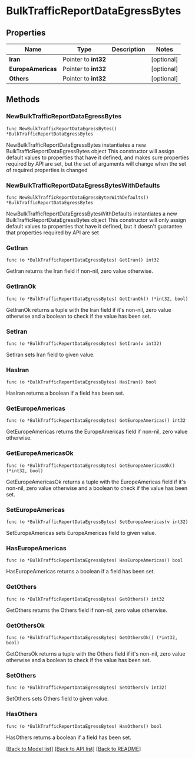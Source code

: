 # BulkTrafficReportDataEgressBytes

## Properties

Name | Type | Description | Notes
------------ | ------------- | ------------- | -------------
**Iran** | Pointer to **int32** |  | [optional] 
**EuropeAmericas** | Pointer to **int32** |  | [optional] 
**Others** | Pointer to **int32** |  | [optional] 

## Methods

### NewBulkTrafficReportDataEgressBytes

`func NewBulkTrafficReportDataEgressBytes() *BulkTrafficReportDataEgressBytes`

NewBulkTrafficReportDataEgressBytes instantiates a new BulkTrafficReportDataEgressBytes object
This constructor will assign default values to properties that have it defined,
and makes sure properties required by API are set, but the set of arguments
will change when the set of required properties is changed

### NewBulkTrafficReportDataEgressBytesWithDefaults

`func NewBulkTrafficReportDataEgressBytesWithDefaults() *BulkTrafficReportDataEgressBytes`

NewBulkTrafficReportDataEgressBytesWithDefaults instantiates a new BulkTrafficReportDataEgressBytes object
This constructor will only assign default values to properties that have it defined,
but it doesn't guarantee that properties required by API are set

### GetIran

`func (o *BulkTrafficReportDataEgressBytes) GetIran() int32`

GetIran returns the Iran field if non-nil, zero value otherwise.

### GetIranOk

`func (o *BulkTrafficReportDataEgressBytes) GetIranOk() (*int32, bool)`

GetIranOk returns a tuple with the Iran field if it's non-nil, zero value otherwise
and a boolean to check if the value has been set.

### SetIran

`func (o *BulkTrafficReportDataEgressBytes) SetIran(v int32)`

SetIran sets Iran field to given value.

### HasIran

`func (o *BulkTrafficReportDataEgressBytes) HasIran() bool`

HasIran returns a boolean if a field has been set.

### GetEuropeAmericas

`func (o *BulkTrafficReportDataEgressBytes) GetEuropeAmericas() int32`

GetEuropeAmericas returns the EuropeAmericas field if non-nil, zero value otherwise.

### GetEuropeAmericasOk

`func (o *BulkTrafficReportDataEgressBytes) GetEuropeAmericasOk() (*int32, bool)`

GetEuropeAmericasOk returns a tuple with the EuropeAmericas field if it's non-nil, zero value otherwise
and a boolean to check if the value has been set.

### SetEuropeAmericas

`func (o *BulkTrafficReportDataEgressBytes) SetEuropeAmericas(v int32)`

SetEuropeAmericas sets EuropeAmericas field to given value.

### HasEuropeAmericas

`func (o *BulkTrafficReportDataEgressBytes) HasEuropeAmericas() bool`

HasEuropeAmericas returns a boolean if a field has been set.

### GetOthers

`func (o *BulkTrafficReportDataEgressBytes) GetOthers() int32`

GetOthers returns the Others field if non-nil, zero value otherwise.

### GetOthersOk

`func (o *BulkTrafficReportDataEgressBytes) GetOthersOk() (*int32, bool)`

GetOthersOk returns a tuple with the Others field if it's non-nil, zero value otherwise
and a boolean to check if the value has been set.

### SetOthers

`func (o *BulkTrafficReportDataEgressBytes) SetOthers(v int32)`

SetOthers sets Others field to given value.

### HasOthers

`func (o *BulkTrafficReportDataEgressBytes) HasOthers() bool`

HasOthers returns a boolean if a field has been set.


[[Back to Model list]](HOW-TO.md#documentation-for-models) [[Back to API list]](HOW-TO.md#documentation-for-api-endpoints) [[Back to README]](HOW-TO.md)



